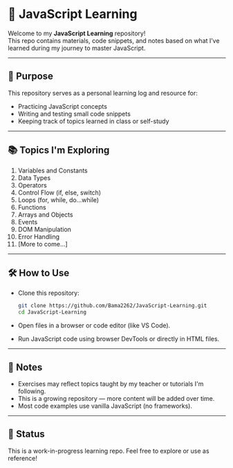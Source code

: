 # 📗 JavaScript Learning

Welcome to my **JavaScript Learning** repository!  
This repo contains materials, code snippets, and notes based on what I’ve learned during my journey to master JavaScript.

---

## 🎯 Purpose

This repository serves as a personal learning log and resource for:

- Practicing JavaScript concepts
- Writing and testing small code snippets
- Keeping track of topics learned in class or self-study

---

## 📚 Topics I'm Exploring

1. Variables and Constants
2. Data Types
3. Operators
4. Control Flow (if, else, switch)
5. Loops (for, while, do...while)
6. Functions
7. Arrays and Objects
8. Events
9. DOM Manipulation
10. Error Handling
11. [More to come...]

---

## 🛠️ How to Use

- Clone this repository:

  ```bash
  git clone https://github.com/Bama2262/JavaScript-Learning.git
  cd JavaScript-Learning

- Open files in a browser or code editor (like VS Code).

- Run JavaScript code using browser DevTools or directly in HTML files.

---

## 🧠 Notes

- Exercises may reflect topics taught by my teacher or tutorials I'm following.
- This is a growing repository — more content will be added over time.
- Most code examples use vanilla JavaScript (no frameworks).

---

## 📌 Status

This is a work-in-progress learning repo.
Feel free to explore or use as reference!